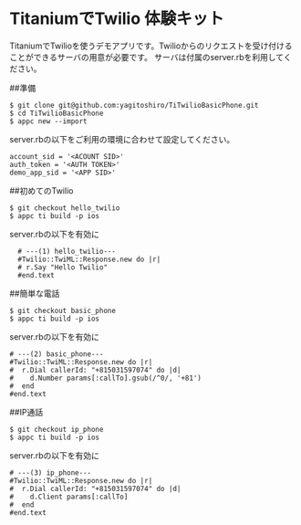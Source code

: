 # TitaniumでTwilio 体験キット

TitaniumでTwilioを使うデモアプリです。Twilioからのリクエストを受け付けることができるサーバの用意が必要です。
サーバは付属のserver.rbを利用してください。

##準備
```
$ git clone git@github.com:yagitoshiro/TiTwilioBasicPhone.git
$ cd TiTwilioBasicPhone
$ appc new --import
```

server.rbの以下をご利用の環境に合わせて設定してください。
```
account_sid = '<ACOUNT SID>'
auth_token = '<AUTH TOKEN>'
demo_app_sid = '<APP SID>'
```

##初めてのTwilio
```
$ git checkout hello_twilio
$ appc ti build -p ios
```

server.rbの以下を有効に

```
  # ---(1) hello_twilio---
  #Twilio::TwiML::Response.new do |r|
  # r.Say "Hello Twilio"
  #end.text
```

##簡単な電話
```
$ git checkout basic_phone
$ appc ti build -p ios
```

server.rbの以下を有効に

```
# ---(2) basic_phone---
#Twilio::TwiML::Response.new do |r|
#  r.Dial callerId: "+815031597074" do |d|
#    d.Number params[:callTo].gsub(/^0/, '+81')
#  end
#end.text
```

##IP通話
```
$ git checkout ip_phone
$ appc ti build -p ios
```

server.rbの以下を有効に

```
# ---(3) ip_phone---
#Twilio::TwiML::Response.new do |r|
#  r.Dial callerId: "+815031597074" do |d|
#    d.Client params[:callTo]
#  end
#end.text
```
